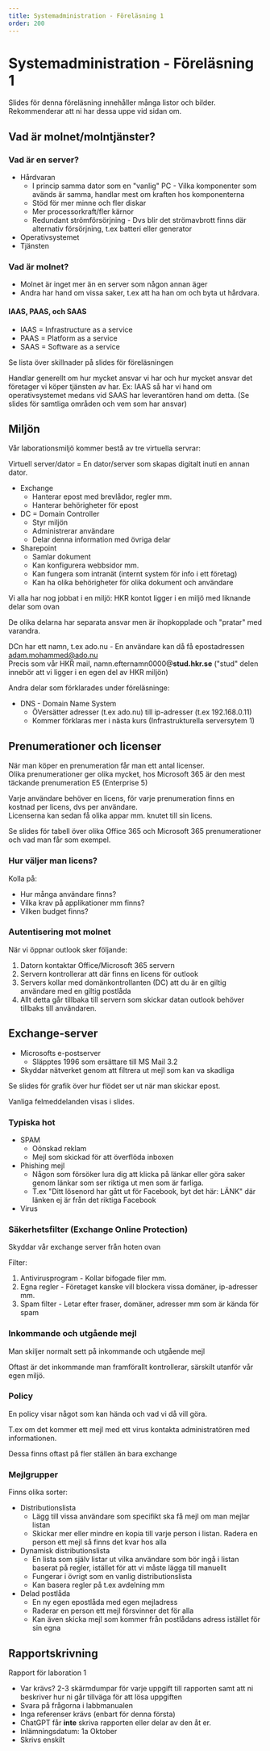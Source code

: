 ```yaml
---
title: Systemadministration - Föreläsning 1
order: 200
---
```


# Systemadministration - Föreläsning 1

Slides för denna föreläsning innehåller många listor och bilder. Rekommenderar att ni har dessa uppe vid sidan om.

## Vad är molnet/molntjänster?

### Vad är en server?

- Hårdvaran
  - I princip samma dator som en "vanlig" PC - Vilka komponenter som avänds är samma, handlar mest om kraften hos komponenterna
  - Stöd för mer minne och fler diskar
  - Mer processorkraft/fler kärnor
  - Redundant strömförsörjning - Dvs blir det strömavbrott finns där alternativ försörjning, t.ex batteri eller generator
- Operativsystemet
- Tjänsten

### Vad är molnet?

- Molnet är inget mer än en server som någon annan äger
- Andra har hand om vissa saker, t.ex att ha han om och byta ut hårdvara.

#### IAAS, PAAS, och SAAS

- IAAS = Infrastructure as a service
- PAAS = Platform as a service
- SAAS = Software as a service

Se lista över skillnader på slides för föreläsningen

Handlar generellt om hur mycket ansvar vi har och hur mycket ansvar det företager vi köper tjänsten av har.
Ex: IAAS så har vi hand om operativsystemet medans vid SAAS har leverantören hand om detta. (Se slides för samtliga områden och vem som har ansvar)

## Miljön

Vår laborationsmiljö kommer bestå av tre virtuella servrar:

Virtuell server/dator = En dator/server som skapas digitalt inuti en annan dator.

- Exchange
  - Hanterar epost med brevlådor, regler mm.
  - Hanterar behörigheter för epost
- DC = Domain Controller
  - Styr miljön
  - Administrerar användare
  - Delar denna information med övriga delar
- Sharepoint
  - Samlar dokument
  - Kan konfigurera webbsidor mm.
  - Kan fungera som intranät (internt system för info i ett företag)
  - Kan ha olika behörigheter för olika dokument och användare

Vi alla har nog jobbat i en miljö: HKR kontot ligger i en miljö med liknande delar som ovan

De olika delarna har separata ansvar men är ihopkopplade och "pratar" med varandra.

DCn har ett namn, t.ex ado.nu - En användare kan då få epostadressen adam.mohammed@ado.nu  
Precis som vår HKR mail, namn.efternamn0000@**stud.hkr.se** ("stud" delen innebör att vi ligger i en egen del av HKR miljön)

Andra delar som förklarades under föreläsninge:

- DNS - Domain Name System
  - ÖVersätter adresser (t.ex ado.nu) till ip-adresser (t.ex 192.168.0.11)
  - Kommer förklaras mer i nästa kurs (Infrastrukturella serversytem 1)

## Prenumerationer och licenser

När man köper en prenumeration får man ett antal licenser.  
Olika prenumerationer ger olika mycket, hos Microsoft 365 är den mest täckande prenumeration E5 (Enterprise 5)

Varje användare behöver en licens, för varje prenumeration finns en kostnad per licens, dvs per användare.  
Licenserna kan sedan få olika appar mm. knutet till sin licens.

Se slides för tabell över olika Office 365 och Microsoft 365 prenumerationer och vad man får som exempel.

### Hur väljer man licens?

Kolla på:

- Hur många användare finns?
- Vilka krav på applikationer mm finns?
- Vilken budget finns?

### Autentisering mot molnet

När vi öppnar outlook sker följande:

1. Datorn kontaktar Office/Microsoft 365 servern
2. Servern kontrollerar att där finns en licens för outlook
3. Servers kollar med domänkontrollanten (DC) att du är en giltig användare med en giltig postlåda
4. Allt detta går tillbaka till servern som skickar datan outlook behöver tillbaks till användaren.

## Exchange-server

- Microsofts e-postserver
  - Släpptes 1996 som ersättare till MS Mail 3.2
- Skyddar nätverket genom att filtrera ut mejl som kan va skadliga

Se slides för grafik över hur flödet ser ut när man skickar epost.

Vanliga felmeddelanden visas i slides.

### Typiska hot

- SPAM
  - Oönskad reklam
  - Mejl som skickad för att överflöda inboxen
- Phishing mejl
  - Någon som försöker lura dig att klicka på länkar eller göra saker genom länkar som ser riktiga ut men som är farliga.
  - T.ex "Ditt lösenord har gått ut för Facebook, byt det här: LÄNK" där länken ej är från det riktiga Facebook
- Virus

### Säkerhetsfilter (Exchange Online Protection)

Skyddar vår exchange server från hoten ovan

Filter:

1. Antivirusprogram - Kollar bifogade filer mm.
2. Egna regler - Företaget kanske vill blockera vissa domäner, ip-adresser mm.
3. Spam filter - Letar efter fraser, domäner, adresser mm som är kända för spam

### Inkommande och utgående mejl

Man skiljer normalt sett på inkommande och utgående mejl

Oftast är det inkommande man framförallt kontrollerar, särskilt utanför vår egen miljö.

### Policy

En policy visar något som kan hända och vad vi då vill göra.

T.ex om det kommer ett mejl med ett virus kontakta administratören med informationen.

Dessa finns oftast på fler ställen än bara exchange

### Mejlgrupper

Finns olika sorter:

- Distributionslista
  - Lägg till vissa användare som specifikt ska få mejl om man mejlar listan
  - Skickar mer eller mindre en kopia till varje person i listan. Radera en person ett mejl så finns det kvar hos alla
- Dynamisk distributionslista
  - En lista som själv listar ut vilka användare som bör ingå i listan baserat på regler, istället för att vi måste lägga till manuellt
  - Fungerar i övrigt som en vanlig distributionslista
  - Kan basera regler på t.ex avdelning mm
- Delad postlåda
  - En ny egen epostlåda med egen mejladress
  - Raderar en person ett mejl försvinner det för alla
  - Kan även skicka mejl som kommer från postlådans adress istället för sin egna

## Rapportskrivning

Rapport för laboration 1

- Var krävs? 2-3 skärmdumpar för varje uppgift till rapporten samt att ni beskriver hur ni går tillväga för att lösa uppgiften
- Svara på frågorna i labbmanualen
- Inga referenser krävs (enbart för denna första)
- ChatGPT får **inte** skriva rapporten eller delar av den åt er.
- Inlämningsdatum: 1a Oktober
- Skrivs enskilt
